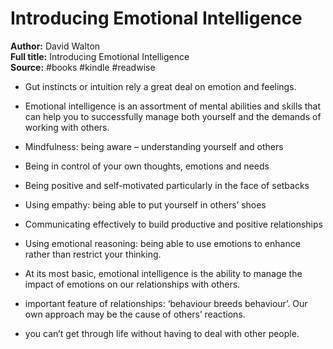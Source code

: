 # Introducing Emotional Intelligence

**Author:** David Walton  
**Full title:** Introducing Emotional Intelligence  
**Source:** #books #kindle #readwise

- Gut instincts or intuition rely a great deal on emotion and feelings. 
   
- Emotional intelligence is an assortment of mental abilities and skills that can help you to successfully manage both yourself and the demands of working with others. 
   
- Mindfulness: being aware – understanding yourself and others 
   
- Being in control of your own thoughts, emotions and needs 
   
- Being positive and self-motivated particularly in the face of setbacks 
   
- Using empathy: being able to put yourself in others’ shoes 
   
- Communicating effectively to build productive and positive relationships 
   
- Using emotional reasoning: being able to use emotions to enhance rather than restrict your thinking. 
   
- At its most basic, emotional intelligence is the ability to manage the impact of emotions on our relationships with others. 
   
- important feature of relationships: ‘behaviour breeds behaviour’. Our own approach may be the cause of others’ reactions. 
   
- you can’t get through life without having to deal with other people. 
   
